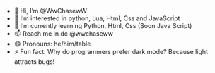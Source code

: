 - 👋 Hi, I’m @WwChasewW
- 👀 I’m interested in python, Lua, Html, Css and JavaScript
- 🌱 I’m currently learning Python, Html, Css (Soon Java Script)
- 📫 Reach me in dc @wwchaseww
- 😄 Pronouns: he/him/table
- ⚡ Fun fact: Why do programmers prefer dark mode?  Because light attracts bugs!
